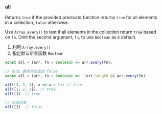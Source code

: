 ### all

Returns `true` if the provided predicate function returns `true` for all elements in a collection, `false` otherwise.

Use `Array.every()` to test if all elements in the collection return `true` based on `fn`.
Omit the second argument, `fn`, to use `Boolean` as a default.

1. 利用 `Array.every()`
2. 指定默认断言函数 `Boolean`

```js
const all = (arr, fn = Boolean) => arr.every(fn);

// 私改，数组为空返回 false
const all = (arr, fn = Boolean) => !!arr.length && arr.every(fn)
```

```js
all([4, 2, 3], x => x > 1); // true
all([1, 2, 3]); // true
all([])  // true

// 私改结果
all([])  // false
```
